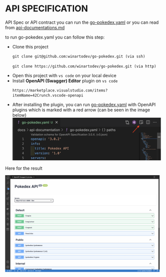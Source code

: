 # API SPECIFICATION 

API Spec or API contract you can run the [go-pokedex.yaml](go-pokedex.yaml) or you can read from [api-documentations.md](api-documentations.md#-pokedex-api-documentation)

to run go-pokedex.yaml you can follow this step: 
- Clone this project 
  ```
  git clone git@github.com:winartodev/go-pokedex.git (via ssh)
  
  git clone https://github.com/winartodev/go-pokedex.git (via http)
  ```
- Open this project with `vs code` on your local device
- Install **OpenAPI (Swagger) Editor** plugin on `vs code`
  ```
  https://marketplace.visualstudio.com/items?itemName=42Crunch.vscode-openapi
  ```
- After installing the plugin, you can run [go-pokedex.yaml](go-pokedex.yaml) with OpenAPI \
  plugins which is marked with a red arrow (can be seen in the image below) </br> 
   <img src="../assets/runing-go-pokedex.png" alt="running" style="width:500px;"/>

Here for the result

<img src="../assets/result-go-pokedex.png" alt="result" style="width:500px;"/>

